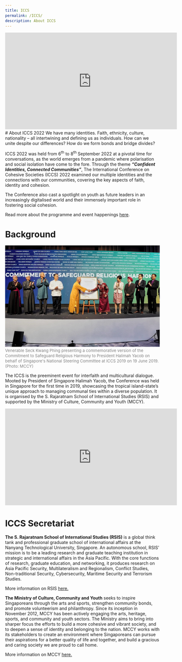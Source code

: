 ```yaml
---
title: ICCS
permalink: /ICCS/
description: About ICCS
---
```

<div class="bp-youtube">
	
<iframe width="560" height="315" src="https://www.youtube.com/embed/snrH4UicNio" title="YouTube video player" frameborder="0" allow="accelerometer; autoplay; clipboard-write; encrypted-media; gyroscope; picture-in-picture" allowfullscreen></iframe>
	
</div>
# About ICCS 2022
We have many identities. Faith, ethnicity, culture, nationality – all intertwining and defining us as individuals. How can we unite despite our differences? How do we form bonds and bridge divides?

ICCS 2022 was held from 6<sup>th</sup> to 8<sup>th</sup> September 2022 at a pivotal time for conversations, as the world emerges from a pandemic where polarisation and social isolation have come to the fore. Through the theme ***“Confident Identities, Connected Communities”***, The International Conference on Cohesive Societies (ICCS) 2022 examined our multiple identities and the connections with our communities, covering the key aspects of faith, identity and cohesion.

The Conference also cast a spotlight on youth as future leaders in an increasingly digitalised world and their immensely important role in fostering social cohesion.

Read more about the programme and event happenings [here](/ProgrammeOverview/).
# Background

![President on stage](/images/icciccsstage.jpg)
<font color = "grey"><font size="-1">Venerable Seck Kwang Phing presenting a commemorative version of the Commitment to Safeguard Religious Harmony to President Halimah Yacob on behalf of Singapore's National Steering Committee at ICCS 2019 on 19 June 2019. (Photo: MCCY)</font></font>

The ICCS is the preeminent event for interfaith and multicultural dialogue. Mooted by President of Singapore Halimah Yacob, the Conference was held in Singapore for the first time in 2019, showcasing the tropical island-state’s unique approach to managing communal ties within a diverse population. It is organised by the S. Rajaratnam School of International Studies (RSIS) and supported by the Ministry of Culture, Community and Youth (MCCY).

<div class="bp-youtube">
	
<iframe width="560" height="315" src="https://www.youtube.com/embed/UNgvcEaJT4k" title="YouTube video player" frameborder="0" allow="accelerometer; autoplay; clipboard-write; encrypted-media; gyroscope; picture-in-picture" allowfullscreen></iframe>
	
</div>

# ICCS Secretariat
**The S. Rajaratnam School of International Studies (RSIS)** is a global think tank and professional graduate school of international affairs at the Nanyang Technological University, Singapore. An autonomous school, RSIS’ mission is to be a leading research and graduate teaching institution in strategic and international affairs in the Asia Pacific. With the core functions of research, graduate education, and networking, it produces research on Asia Pacific Security, Multilateralism and Regionalism, Conflict Studies, Non-traditional Security, Cybersecurity, Maritime Security and Terrorism Studies.

More information on RSIS <a href="https://www.rsis.edu.sg" target="_blank">here.</a>
	 
**The Ministry of Culture, Community and Youth** seeks to inspire Singaporeans through the arts and sports, strengthen community bonds, and promote volunteerism and philanthropy. Since its inception in November 2012, MCCY has been actively engaging the arts, heritage, sports, and community and youth sectors. The Ministry aims to bring into sharper focus the efforts to build a more cohesive and vibrant society, and to deepen a sense of identity and belonging to the nation. MCCY works with its stakeholders to create an environment where Singaporeans can pursue their aspirations for a better quality of life and together, and build a gracious and caring society we are proud to call home.

More information on MCCY <a href="https://www.mccy.gov.sg" target="_blank">here.</a>
